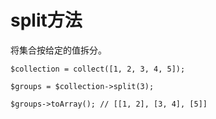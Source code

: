 # split方法

将集合按给定的值拆分。


```
$collection = collect([1, 2, 3, 4, 5]);

$groups = $collection->split(3);

$groups->toArray(); // [[1, 2], [3, 4], [5]]
```